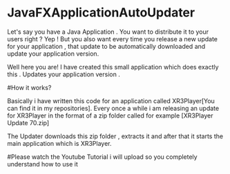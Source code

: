 # JavaFXApplicationAutoUpdater


  Let's say you have a Java Application . You want to distribute it to your users right ? Yep !
  But you also want every time you release a new update for your application , that update to be automatically downloaded and update your application version.

  Well here you are! I have created this small application which does exactly this . Updates your application version .

 

#How it works?

 Basically i have written this code for an application called XR3Player[You can find it in my repositories].
 Every once a while i am releasing an update for XR3Player in the format of a zip folder called for example [XR3Player Update 70.zip]

 The Updater downloads this zip folder , extracts it and after that it starts the main application which is XR3Player.

#Please watch the Youtube Tutorial i will upload so you completely understand how to use it 

